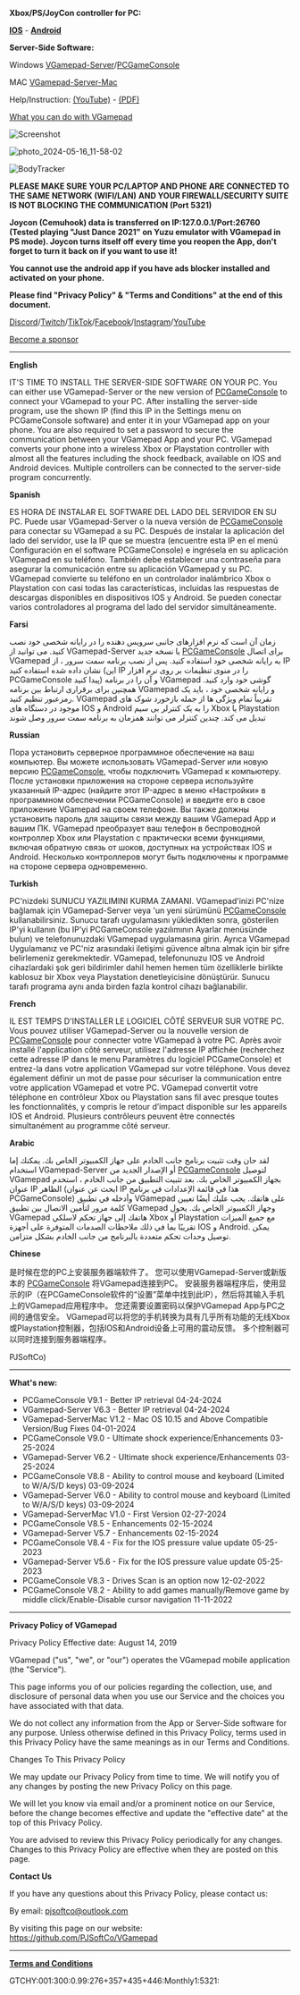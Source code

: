 **Xbox/PS/JoyCon controller for PC:**

[**IOS**](https://apps.apple.com/app/id1477007195) - [**Android**](https://play.google.com/store/apps/details?id=com.PJSoftCo.VGamepadFree)

**Server-Side Software:**

Windows
[VGamepad-Server](https://github.com/PJSoftCo/VGamepad/blob/master/VGamepad-Server_V6.3.zip)/[PCGameConsole](https://github.com/PJSoftCo/VGamepad/blob/master/PCGameConsole_V9.1.zip)

MAC
[VGamepad-Server-Mac](https://github.com/PJSoftCo/VGamepad/blob/c02a2b1cea62e24ea2df0414d301992d64dfeaca/VGamepad-Server-Mac.zip)

Help/Instruction: [(YouTube)](https://www.youtube.com/channel/UC17huxoiAupN1kJyRDYVqXw) - [(PDF)](https://github.com/PJSoftCo/VGamepad/blob/master/VGamepad-Instruction.pdf)

[What you can do with VGamepad](https://youtu.be/2_aKtSFoVw4)

![Screenshot](https://github.com/PJSoftCo/VGamepad/assets/4211206/62d52523-fd2f-457d-83bf-542b290da849)

![photo_2024-05-16_11-58-02](https://github.com/PJSoftCo/VGamepad/assets/4211206/2851bf9f-f7b3-42b2-81cc-8ebd6b6113e0)

![BodyTracker](https://github.com/PJSoftCo/VGamepad/assets/4211206/fd1e7738-6cac-406f-945e-17c32cf86d69)

**PLEASE MAKE SURE YOUR PC/LAPTOP AND PHONE ARE CONNECTED TO THE SAME NETWORK (WIFI/LAN)**
**AND YOUR FIREWALL/SECURITY SUITE IS NOT BLOCKING THE COMMUNICATION (Port 5321)**

**Joycon (Cemuhook) data is transferred on IP:127.0.0.1/Port:26760 (Tested playing "Just Dance 2021" on Yuzu emulator with VGamepad in PS mode).
 Joycon turns itself off every time you reopen the App, don't forget to turn it back on if you want to use it!**

**You cannot use the android app if you have ads blocker installed and activated on your phone.**

**Please find "Privacy Policy" & "Terms and Conditions" at the end of this document.**

[Discord](https://discord.gg/ZcAuAJp8py)/[Twitch](https://www.twitch.tv/pjsoftco)/[TikTok](https://www.tiktok.com/@pjsoftco)/[Facebook](https://www.facebook.com/pjsoftco)/[Instagram](https://www.instagram.com/pjsoftco/)/[YouTube](https://www.youtube.com/channel/UC17huxoiAupN1kJyRDYVqXw)

[Become a sponsor](https://github.com/sponsors/)

----------------------------------------------------------------------------------------------------------------------------------

**English**

IT'S TIME TO INSTALL THE SERVER-SIDE SOFTWARE ON YOUR PC. You can either use VGamepad-Server or the new version of [PCGameConsole](https://github.com/PJSoftCo/PCGameConsole) to connect your VGamepad to your PC. After installing the server-side program, use the shown IP (find this IP in the Settings menu on PCGameConsole software) and enter it in your VGamepad app on your phone. You are also required to set a password to secure the communication between your VGamepad App and your PC. VGamepad converts your phone into a wireless Xbox or Playstation controller with almost all the features including the shock feedback, available on IOS and Android devices. Multiple controllers can be connected to the server-side program concurrently.



**Spanish**

ES HORA DE INSTALAR EL SOFTWARE DEL LADO DEL SERVIDOR EN SU PC. Puede usar VGamepad-Server o la nueva versión de [PCGameConsole](https://github.com/PJSoftCo/PCGameConsole) para conectar su VGamepad a su PC. Después de instalar la aplicación del lado del servidor, use la IP que se muestra (encuentre esta IP en el menú Configuración en el software PCGameConsole) e ingrésela en su aplicación VGamepad en su teléfono. También debe establecer una contraseña para asegurar la comunicación entre su aplicación VGamepad y su PC. VGamepad convierte su teléfono en un controlador inalámbrico Xbox o Playstation con casi todas las características, incluidas las respuestas de descargas disponibles en dispositivos IOS y Android. Se pueden conectar varios controladores al programa del lado del servidor simultáneamente.



**Farsi**

زمان آن است که نرم افزارهای جانبی سرویس دهنده را در رایانه شخصی خود نصب کنید. می توانید از VGamepad-Server یا نسخه جدید [PCGameConsole](https://github.com/PJSoftCo/PCGameConsole) برای اتصال VGamepad به رایانه شخصی خود استفاده کنید. پس از نصب برنامه سمت سرور ، از IP نشان داده شده استفاده کنید (این IP را در منوی تنظیمات بر روی نرم افزار PCGameConsole پیدا کنید) و آن را در برنامه VGamepad گوشی خود وارد کنید. همچنین برای برقراری ارتباط بین برنامه VGamepad و رایانه شخصی خود ، باید یک رمزعبور تنظیم کنید. VGamepad تقریباً تمام ویژگی ها از جمله بازخورد شوک های موجود در دستگاه های IOS و Android را به یک کنترلر بی سیم Xbox یا Playstation تبدیل می کند. 
چندین کنترلر می توانند همزمان به برنامه سمت سرور وصل شوند

**Russian**

Пора установить серверное программное обеспечение на ваш компьютер. Вы можете использовать VGamepad-Server или новую версию [PCGameConsole](https://github.com/PJSoftCo/PCGameConsole), чтобы подключить VGamepad к компьютеру. После установки приложения на стороне сервера используйте указанный IP-адрес (найдите этот IP-адрес в меню «Настройки» в программном обеспечении PCGameConsole) и введите его в свое приложение VGamepad на своем телефоне. Вы также должны установить пароль для защиты связи между вашим VGamepad App и вашим ПК. VGamepad преобразует ваш телефон в беспроводной контроллер Xbox или Playstation с практически всеми функциями, включая обратную связь от шоков, доступных на устройствах IOS и Android. Несколько контроллеров могут быть подключены к программе на стороне сервера одновременно.


**Turkish**

PC'nizdeki SUNUCU YAZILIMINI KURMA ZAMANI. VGamepad'inizi PC'nize bağlamak için VGamepad-Server veya 'un yeni sürümünü [PCGameConsole](https://github.com/PJSoftCo/PCGameConsole) kullanabilirsiniz. Sunucu tarafı uygulamasını yükledikten sonra, gösterilen IP'yi kullanın (bu IP'yi PCGameConsole yazılımının Ayarlar menüsünde bulun) ve telefonunuzdaki VGamepad uygulamasına girin. Ayrıca VGamepad Uygulamanız ve PC'niz arasındaki iletişimi güvence altına almak için bir şifre belirlemeniz gerekmektedir. VGamepad, telefonunuzu IOS ve Android cihazlardaki şok geri bildirimler dahil hemen hemen tüm özelliklerle birlikte kablosuz bir Xbox veya Playstation denetleyicisine dönüştürür. Sunucu tarafı programa aynı anda birden fazla kontrol cihazı bağlanabilir.

**French**

IL EST TEMPS D'INSTALLER LE LOGICIEL CÔTÉ SERVEUR SUR VOTRE PC. Vous pouvez utiliser VGamepad-Server ou la nouvelle version de [PCGameConsole](https://github.com/PJSoftCo/PCGameConsole) pour connecter votre VGamepad à votre PC. Après avoir installé l'application côté serveur, utilisez l'adresse IP affichée (recherchez cette adresse IP dans le menu Paramètres du logiciel PCGameConsole) et entrez-la dans votre application VGamepad sur votre téléphone. Vous devez également définir un mot de passe pour sécuriser la communication entre votre application VGamepad et votre PC. VGamepad convertit votre téléphone en contrôleur Xbox ou Playstation sans fil avec presque toutes les fonctionnalités, y compris le retour d’impact disponible sur les appareils IOS et Android. Plusieurs contrôleurs peuvent être connectés simultanément au programme côté serveur.


**Arabic**

لقد حان وقت تثبيت برنامج جانب الخادم على جهاز الكمبيوتر الخاص بك. يمكنك إما استخدام VGamepad-Server أو الإصدار الجديد من [PCGameConsole](https://github.com/PJSoftCo/PCGameConsole) لتوصيل VGamepad بجهاز الكمبيوتر الخاص بك. بعد تثبيت التطبيق من جانب الخادم ، استخدم عنوان IP الظاهر (ابحث عن عنوان IP هذا في قائمة الإعدادات في برنامج PCGameConsole) وأدخله في تطبيق VGamepad على هاتفك. يجب عليك أيضًا تعيين كلمة مرور لتأمين الاتصال بين تطبيق VGamepad وجهاز الكمبيوتر الخاص بك. يحول VGamepad هاتفك إلى جهاز تحكم لاسلكي Xbox أو Playstation مع جميع الميزات تقريبًا بما في ذلك ملاحظات الصدمات المتوفرة على أجهزة IOS و Android. يمكن توصيل وحدات تحكم متعددة بالبرنامج من جانب الخادم بشكل متزامن.


**Chinese**

是时候在您的PC上安装服务器端软件了。 您可以使用VGamepad-Server或新版本的 [PCGameConsole](https://github.com/PJSoftCo/PCGameConsole) 将VGamepad连接到PC。 安装服务器端程序后，使用显示的IP（在PCGameConsole软件的“设置”菜单中找到此IP），然后将其输入手机上的VGamepad应用程序中。 您还需要设置密码以保护VGamepad App与PC之间的通信安全。 VGamepad可以将您的手机转换为具有几乎所有功能的无线Xbox或Playstation控制器，包括IOS和Android设备上可用的震动反馈。 多个控制器可以同时连接到服务器端程序。

PJSoftCo)

----------------------------------------------------------------------------------------------------------------------------------
**What's new:**
- PCGameConsole V9.1 - Better IP retrieval 04-24-2024
- VGamepad-Server V6.3 - Better IP retrieval 04-24-2024
- VGamepad-ServerMac V1.2 - Mac OS 10.15 and Above Compatible Version/Bug Fixes 04-01-2024
- PCGameConsole V9.0 - Ultimate shock experience/Enhancements 03-25-2024
- VGamepad-Server V6.2 - Ultimate shock experience/Enhancements 03-25-2024
- PCGameConsole V8.8 - Ability to control mouse and keyboard (Limited to W/A/S/D keys) 03-09-2024
- VGamepad-Server V6.0 - Ability to control mouse and keyboard (Limited to W/A/S/D keys) 03-09-2024
- VGamepad-ServerMac V1.0 - First Version 02-27-2024
- PCGameConsole V8.5 - Enhancements 02-15-2024
- VGamepad-Server V5.7 - Enhancements 02-15-2024
- PCGameConsole V8.4 - Fix for the IOS pressure value update 05-25-2023
- VGamepad-Server V5.6 - Fix for the IOS pressure value update 05-25-2023
- PCGameConsole V8.3 - Drives Scan is an option now 12-02-2022
- PCGameConsole V8.2 - Ability to add games manually/Remove game by middle click/Enable-Disable cursor navigation  11-11-2022

----------------------------------------------------------------------------------------------------------------------------------------

**Privacy Policy of VGamepad**

Privacy Policy
Effective date: August 14, 2019

VGamepad ("us", "we", or "our") operates the VGamepad mobile application (the "Service").

This page informs you of our policies regarding the collection, use, and disclosure of personal data when you use our Service and the choices you have associated with that data.

We do not collect any information from the App or Server-Side software for any purpose. Unless otherwise defined in this Privacy Policy, terms used in this Privacy Policy have the same meanings as in our Terms and Conditions.

Changes To This Privacy Policy

We may update our Privacy Policy from time to time. We will notify you of any changes by posting the new Privacy Policy on this page.

We will let you know via email and/or a prominent notice on our Service, before the change becomes effective and update the "effective date" at the top of this Privacy Policy.

You are advised to review this Privacy Policy periodically for any changes. Changes to this Privacy Policy are effective when they are posted on this page.

**Contact Us**

If you have any questions about this Privacy Policy, please contact us:

By email: pjsoftco@outlook.com

By visiting this page on our website: https://github.com/PJSoftCo/VGamepad

--------------------------------------------------------------------------------------------------------------------------------------
[**Terms and Conditions**](https://app.termly.io/document/terms-of-use-for-website/538e4813-8796-44c1-8821-93a52ef5c2b7)

GTCHY:001:300:0.99:276+357+435+446:Monthly1:5321:
